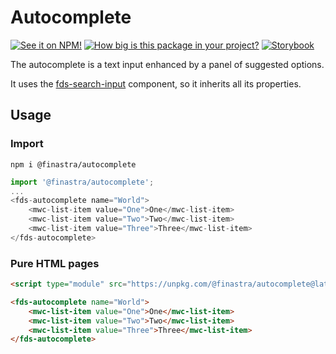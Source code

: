 # Autocomplete
[![See it on NPM!](https://img.shields.io/npm/v/@finastra/autocomplete?style=for-the-badge)](https://www.npmjs.com/package/@finastra/autocomplete)
[![How big is this package in your project?](https://img.shields.io/bundlephobia/minzip/@finastra/autocomplete?style=for-the-badge)](https://bundlephobia.com/result?p=@finastra/autocomplete)
[![Storybook](https://shields.io/badge/-Play%20with%20this%20web%20component-2a0481?logo=storybook&style=for-the-badge)](https://finastra.github.io/finastra-design-system/?path=/story/forms-autocomplete--default)

The autocomplete is a text input enhanced by a panel of suggested options.

It uses the [fds-search-input](https://finastra.github.io/finastra-design-system/?path=/story/forms-search-input--custom-icon) component, so it inherits all its properties.

## Usage

### Import

```
npm i @finastra/autocomplete
```

```ts
import '@finastra/autocomplete';
...
<fds-autocomplete name="World">
    <mwc-list-item value="One">One</mwc-list-item>
    <mwc-list-item value="Two">Two</mwc-list-item>
    <mwc-list-item value="Three">Three</mwc-list-item>
</fds-autocomplete>
```

### Pure HTML pages

```html
<script type="module" src="https://unpkg.com/@finastra/autocomplete@latest/dist/src/autocomplete.js?module"></script>

<fds-autocomplete name="World">
    <mwc-list-item value="One">One</mwc-list-item>
    <mwc-list-item value="Two">Two</mwc-list-item>
    <mwc-list-item value="Three">Three</mwc-list-item>
</fds-autocomplete>
```
